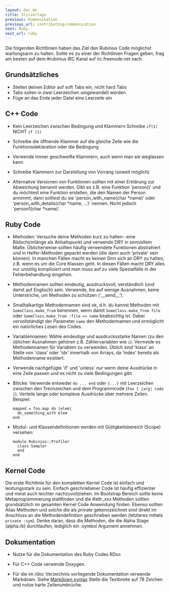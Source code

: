 ```yaml
---
layout: doc_de
title: Stilvorlage
previous: Kommunikation
previous_url: contributing/communication
next: Ruby
next_url: ruby
---
```


Die folgenden Richtlinien haben das Ziel den Rubinius Code möglichst 
wartungsarm zu halten. Sollte es zu einer der Richtlinien Fragen geben, 
frag am besten auf dem #rubinius IRC Kanal auf irc.freenode.net nach.


## Grundsätzliches

  * Stellen deinen Editor auf soft Tabs ein, nicht hard Tabs
  * Tabs sollen in zwei Leerzeichen umgewandelt werden
  * Füge an das Ende jeder Datei eine Leerzeile ein

## C++ Code
  * Kein Leerzeichen zwischen Bedingung und Klammern
      Schreibe `if(1)` NICHT `if (1)`

  * Schreibe die öffnende Klammer auf die gleiche Zeile wie die 
    Funktionsdeklaration oder die Bedingung

  * Verwende immer geschweifte Klammern, auch wenn man sie weglassen kann.

  * Schreibe Klammern zur Darstellung von Vorrang (soweit möglich)

  * Alternative Versionen von Funktionen sollten mit einer Erklärung zur
    Abweichung benannt werden. Gibt es z.B. eine Funktion 'person()' und du
    möchtest eine Funktion erstellen, die den Namen der Person annimmt, dann
    solltest du sie 'person_with_name(char \*name)' oder 
    'person_with_details(char \*name, ...)' nennen. 
    Nicht jedoch 'person1(char \*name)'.

## Ruby Code
  
  * Methoden: Versuche deine Methoden kurz zu halten--eine Bildschirmlänge
    als Anhaltspunkt und verwende DRY in sinnvollem Maße. Üblicherweise 
    sollten häufig verwendete Funktionen abstrahiert und in Helfer-Methoden 
    gepackt werden (die dann auch 'private' sein können). In manchen Fällen 
    macht es keinen Sinn sich an DRY zu halten, z.B. wenn es um die Core 
    Klassen geht. In diesen Fällen macht DRY alles nur unnötig kompliziert und
    man muss auf zu viele Spezialfälle in der Fehlerbehandlung eingehen.

  * Methodennamen sollten eindeutig, ausdrucksvoll, verständlich (und damit 
    auf Englisch) sein. Verwende, bis auf wenige Ausnahmen, keine 
    Unterstriche, um Methoden zu schützen ('\_\_send\_\_').

  * Smalltalkartige Methodennamen sind ok, d.h. du kannst Methoden mit 
    `SomeClass.make_from` benennen, wenn damit `SomeClass.make_from file` oder 
    `SomeClass.make_from :file => name` beabsichtig ist. Dabei 
    _vervollständigt_ der Parameter `name` den Methodennamen
    und ermöglicht ein natürliches Lesen des Codes.
    
  * Variablennamen: Wähle eindeutige und ausdrucksstarke Namen (zu den üblichen
    Ausnahmen gehören z.B. Zählervariablen wie `i`). Vermeide es Methodennamen
    für Variablen zu verwenden. Üblich sind 'klass' an Stelle von 'class' oder
    'idx' innerhalb von Arrays, da 'index' bereits als Methodenname existiert.

  * Verwende nachgefügte 'if' und 'unless' *nur* wenn deine Ausdrücke in eine
    Zeile passen *und* es nicht zu viele Bedingungen gibt.

  * Blöcke: Verwende entweder `do ... end` oder `{...}` mit Leerzeichen 
    zwischen den Trennzeichen und dem Programmcode (`foo { |arg| code }`).
    Verteile lange oder komplexe Ausdrücke über mehrere Zeilen. Beispiel:

        mapped = foo.map do |elem|
          do_something_with elem
        end

  * Modul- und Klassendefinitionen werden mit Gültigkeitsbereich (Scope) 
    versehen:
  
        module Rubinius::Profiler
          class Sampler
          end
        end

## Kernel Code

Die erste Richtlinie für den kompletten Kernel Code ist einfach und 
leistungsstark zu sein. Einfach geschriebener Code ist häufig effizienter und 
meist auch leichter nachzuvollziehen. Im Bootstrap Bereich sollte keine 
Metaprogrammierung stattfinden und die #attr_xxx Methoden sollten 
grundsätzlich im gesamten Kernel Code Anwendung finden. Ebenso sollten Alias 
Methoden und solche die als _private_ gekennzeichnet sind direkt im Anschluss 
an die Methodendefinition geschrieben werden (letzteres mittels 
`private :sym`). Denke daran, dass die Methoden, die die Alpha Stage (alpha.rb) 
durchlaufen, lediglich ein :symbol Argument annehmen.

## Dokumentation
  
  * Nutze für die Dokumentation des Ruby Codes RDoc

  * Für C++ Code verwende Doxygen.

  * Für die im /doc Verzeichnis vorliegende Dokumentation verwende Markdown.
    Siehe [Markdown syntax](http://daringfireball.net/projects/markdown/syntax)
    Stelle die Textbreite auf 78 Zeichen und nutze harte Zeilenumbrüche.
